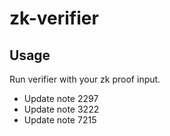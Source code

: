 # zk-verifier

## Usage

Run verifier with your zk proof input.
- Update note 2297
- Update note 3222
- Update note 7215
